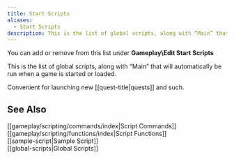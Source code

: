 ```yaml
---
title: Start Scripts
aliases:
  - Start Scripts
description: This is the list of global scripts, along with “Main” that will automatically be run when a game is started or loaded.
---
```

You can add or remove from this list under **Gameplay\\Edit Start Scripts**

This is the list of global scripts, along with “Main” that will automatically be run when a game is started or loaded.

Convenient for launching new [[quest-title|quests]] and such.

## See Also  
[[gameplay/scripting/commands/index|Script Commands]]  
[[gameplay/scripting/functions/index|Script Functions]]  
[[sample-script|Sample Script]]  
[[global-scripts|Global Scripts]]  